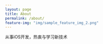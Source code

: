 ```yaml
---
layout: page
title: About
permalink: /about/
feature-img: "img/sample_feature_img_2.png"
---
```



从事iOS开发，热衷与学习新技术
